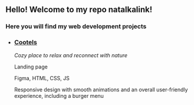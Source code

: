 ## Hello! Welcome to my repo natalkalink!  
### Here you will find my web development projects  
- ### [Cootels](https://natalkalink.github.io/web_projects/Cootels/)

   *Cozy place to relax and reconnect with nature*
  
  Landing page
  
  Figma, HTML, CSS, JS
  
  Responsive design with smooth animations and an overall user-friendly experience, including a burger menu
